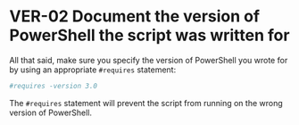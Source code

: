 # VER-02 Document the version of PowerShell the script was written for

All that said, make sure you specify the version of PowerShell you wrote for by using an appropriate `#requires` statement:

```PowerShell
#requires -version 3.0
```

The `#requires` statement will prevent the script from running on the wrong version of PowerShell.

